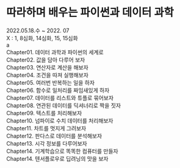 # 따라하며 배우는 파이썬과 데이터 과학
2022.05.18.수 ~ 2022. 07
<br/> X : 1, 8심화, 14심화, 15, 15심화
<br/>a
<br/> Chapter01. 데이터 과학과 파이썬의 세계로
<br/> Chapter02. 값을 담아 다루어 보자
<br/> Chapter03. 연산자로 계산을 해보자
<br/> Chapter04. 조건을 따져 실행해보자
<br/> Chapter05. 여러번 반복하는 일을 하자
<br/> Chapter06. 함수로 일처리를 짜임새있게 하자
<br/> Chapter07. 데이터를 리스트와 튜플로 묶어보자
<br/> Chapter08. 연관된 데이터를 딕셔너리로 짝을 짓자
<br/> Chapter09. 텍스트를 처리해보자
<br/> Chapter10. 넘파이로 수치 데이터를 처리해보자
<br/> Chapter11. 차트를 멋지게 그려보자
<br/> Chapter12. 판다스로 데이터를 분석해보자
<br/> Chapter13. 시각 정보를 다루어보자
<br/> Chapter14. 기계학습으로 똑똑한 컴퓨터를 만들자
<br/> Chapter14. 텐서플로우로 딥려닝의 맛을 보자

